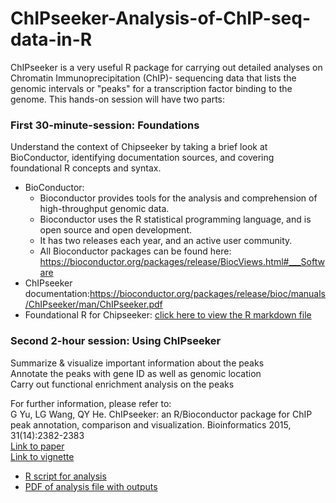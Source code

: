# ChIPseeker-Analysis-of-ChIP-seq-data-in-R

ChIPseeker is a very useful R package for carrying out detailed analyses on Chromatin Immunoprecipitation (ChIP)- sequencing data that lists the genomic intervals or "peaks" for a transcription factor binding to the genome. This hands-on session will have two parts:

### First 30-minute-session: Foundations 

Understand the context of Chipseeker by taking a brief look at BioConductor, identifying documentation sources, and covering foundational R concepts and syntax.<br/> 
* BioConductor: 
  * Bioconductor provides tools for the analysis and comprehension of high-throughput genomic data. 
  * Bioconductor uses the R statistical programming language, and is open source and open development. 
  * It has two releases each year, and an active user community.
  * All Bioconductor packages can be found here: https://bioconductor.org/packages/release/BiocViews.html#___Software
* ChIPseeker documentation:https://bioconductor.org/packages/release/bioc/manuals/ChIPseeker/man/ChIPseeker.pdf 
* Foundational R for Chipseeker: [click here to view the R markdown file](https://sauuyer.github.io/intro-to-r-for-seurat/r-intro-chipseeker.html) 


### Second 2-hour session: Using ChIPseeker

Summarize & visualize important information about the peaks<br/> 
Annotate the peaks with gene ID as well as genomic location<br/>
Carry out functional enrichment analysis on the peaks<br/>

For further information, please refer to:<br/>
G Yu, LG Wang, QY He. ChIPseeker: an R/Bioconductor package for ChIP peak annotation, comparison and visualization. Bioinformatics 2015, 31(14):2382-2383<br/>
[Link to paper](http://dx.doi.org/10.1093/bioinformatics/btv145)<br/>
[Link to vignette](https://bioconductor.org/packages/release/bioc/vignettes/ChIPseeker/inst/doc/ChIPseeker.html#session-information)

* [R script for analysis](https://github.com/Nur-Taz/ChIPseeker-Analysis-of-ChIP-seq-data-in-R/blob/master/Analysis_example_ChIPseeker.R)
* [PDF of analysis file with outputs](https://github.com/Nur-Taz/ChIPseeker-Analysis-of-ChIP-seq-data-in-R/blob/master/ChIPseeker_analysis_GSE108150.pdf)


